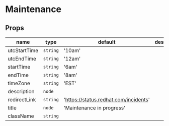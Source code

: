 # Maintenance

## Props

|name|type|default|description|
|----|----|-------|-----------|
|utcStartTime|`string`|'10am'||
|utcEndTime|`string`|'12am'||
|startTime|`string`|'6am'||
|endTime|`string`|'8am'||
|timeZone|`string`|'EST'||
|description|`node`|||
|redirectLink|`string`|'https://status.redhat.com/incidents'||
|title|`node`|'Maintenance in progress'||
|className|`string`|||


